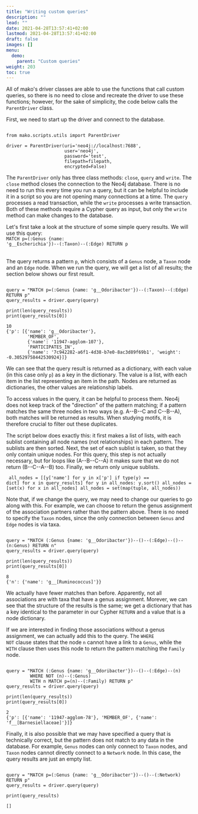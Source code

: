 ```yaml
---
title: "Writing custom queries"
description: ""
lead: ""
date: 2021-04-28T13:57:41+02:00
lastmod: 2021-04-28T13:57:41+02:00
draft: false
images: []
menu: 
  demo:
    parent: "Custom queries"
weight: 203
toc: true
---
```


All of mako's driver classes are able to use the functions that call custom queries, so there is no need to close and recreate the driver to use these functions; however, for the sake of simplicity, the code below calls the <code>ParentDriver</code> class. 

First, we need to start up the driver and connect to the database. 
<pre><code>
from mako.scripts.utils import ParentDriver

driver = ParentDriver(uri='neo4j://localhost:7688',
                      user='neo4j',
                      password='test',
                      filepath=filepath,
                      encrypted=False)
</pre></code>

The <code>ParentDriver</code> only has three class methods: <code>close</code>, <code>query</code> and <code>write</code>. The <code>close</code> method closes the connection to the Neo4j database. There is no need to run this every time you run a query, but it can be helpful to include it in a script so you are not opening many connections at a time. The <code>query</code> processes a read transaction, while the <code>write</code> processes a write transaction. Both of these methods require a Cypher query as input, but only the <code>write</code> method can make changes to the database. 

Let's first take a look at the structure of some simple query results. 
We will use this query: <br>
<code>MATCH p=(:Genus {name: 'g__Escherichia'})--(:Taxon)--(:Edge) RETURN p</code>
<br><br>

The query returns a pattern <code>p</code>, which consists of a <code>Genus</code> node, a <code>Taxon</code> node and an <code>Edge</code> node. When we run the query, we will get a list of all results; the section below shows our first result. 

<pre><code>
query = "MATCH p=(:Genus {name: 'g__Odoribacter'})--(:Taxon)--(:Edge) RETURN p"
query_results = driver.query(query)

print(len(query_results))
print(query_results[0])

10
{'p': [{'name': 'g__Odoribacter'}, 
        'MEMBER_OF', 
        {'name': '11947-agglom-107'}, 
        'PARTICIPATES_IN', 
        {'name': '7c942282-a6f1-4d38-b7e0-8ac3d89f69b1', 'weight': -0.30529758442530924}]}
</pre></code>

We can see that the query result is returned as a dictionary, with each value (in this case only <code>p</code>) as a key in the dictionary. The value is a list, with each item in the list representing an item in the path. Nodes are returned as dictionaries, the other values are relationship labels. 

To access values in the query, it can be helpful to process them. Neo4j does not keep track of the "direction" of the pattern matching; if a pattern matches the same three nodes in two ways (e.g. A--B--C and C--B--A), both matches will be returned as results. When studying motifs, it is therefore crucial to filter out these duplicates. 

The script below does exactly this: it first makes a list of lists, with each sublist containing all node names (not relationships) in each pattern. The sublists are then sorted. Next, the set of each sublist is taken, so that they only contain unique nodes. For this query, this step is not actually necessary, but for loops like (A--B--C--A) it makes sure that we do not return (B--C--A--B) too. Finally, we return only unique sublists. 

<code><pre>
all_nodes = [[y['name'] for y in x['p'] if type(y) == dict] for x in query_results]
for y in all_nodes:
    y.sort()
all_nodes = [set(x) for x in all_nodes]
all_nodes = set(map(tuple, all_nodes))
</code></pre>

Note that, if we change the query, we may need to change our queries to go along with this. For example, we can choose to return the genus assignment of the association partners rather than the pattern above. There is no need to specify the <code>Taxon</code> nodes, since the only connection between <code>Genus</code> and <code>Edge</code> nodes is via taxa. 

<pre><code>
query = "MATCH (:Genus {name: 'g__Odoribacter'})--()--(:Edge)--()--(n:Genus) RETURN n"
query_results = driver.query(query)

print(len(query_results))
print(query_results[0])

8
{'n': {'name': 'g__[Ruminococcus]'}}
</code></pre>

We actually have fewer matches than before. Apparently, not all associations are with taxa that have a genus assignment. Morever, we can see that the structure of the results is the same; we get a dictionary that has a key identical to the parameter in our Cypher <code>RETURN</code> and a value that is a node dictionary. 

If we are interested in finding those associations without a genus assignment, we can actually add this to the query. The <code>WHERE NOT</code> clause states that the node <code>n</code> cannot have a link to a <code>Genus</code>, while the <code>WITH</code> clause then uses this node to return the pattern matching the <code>Family</code> node. 

<pre><code>
query = "MATCH (:Genus {name: 'g__Odoribacter'})--()--(:Edge)--(n) 
         WHERE NOT (n)--(:Genus) 
         WITH n MATCH p=(n)--(:Family) RETURN p"
query_results = driver.query(query)

print(len(query_results))
print(query_results[0])

2
{'p': [{'name': '11947-agglom-78'}, 'MEMBER_OF', {'name': 'f__[Barnesiellaceae]'}]}
</code></pre>

Finally, it is also possible that we may have specified a query that is technically correct, but the pattern does not match to any data in the database. For example, <code>Genus</code> nodes can only connect to <code>Taxon</code> nodes, and <code>Taxon</code> nodes cannot directly connect to a <code>Network</code> node. In this case, the query results are just an empty list.

<pre><code>
query = "MATCH p=(:Genus {name: 'g__Odoribacter'})--()--(:Network) RETURN p"
query_results = driver.query(query)

print(query_results)

[]
</code></pre>